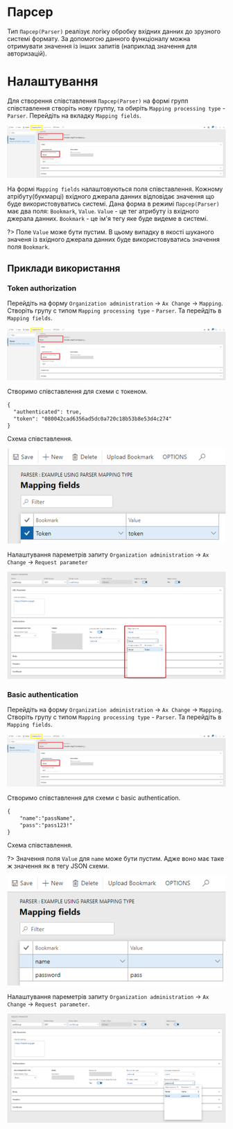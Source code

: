 # Парсер

Тип `Парсер(Parser)` реалізує логіку обробку вхідних данних до зрузного системі формату. За допомогою данного функціоналу можна отримувати значення із інших запитів (наприклад значення для авторизацій).

# Налаштування 

Для створення співставлення `Парсер(Parser)` на формі групп співставлення створіть нову группу, та обиріть `Mapping processing type` - `Parser`.  Перейдіть на вкладку `Mapping fields`. 

![](../_media/mappingSource_parser.png)

На формі `Mapping fields` налаштовуються поля співставлення. Кожному атрібуту(букмарці) вхідного джерала данних відповідає значення що буде використовуватись системі. Дана форма в режимі `Парсер(Parser)` має два поля: `Bookmark`, `Value`. `Value` - це тег атрибуту із вхідного джерала данних.  `Bookmark` - це ім'я тегу яке буде видеме в системі.

?> Поле `Value` може бути пустим. В цьому випадку в якості шуканого значеня із вхідного джерала данних буде використовуватись значення поля `Bookmark`.

## Приклади використання

### Token authorization

Перейдіть на форму `Organization administration` -> `Ax Change` -> `Mapping`. Створіть групу с типом `Mapping processing type` - `Parser`. Та перейдіть в `Mapping fields`.

![](../_media/mappingSource_parser.png)

Створимо співставлення для схеми с токеном.

```text
{
  "authenticated": true,
  "token": "080042cad6356ad5dc0a720c18b53b8e53d4c274"
}
```
Схема співставлення.

![](../_media/mappingField_parser_Token.png)

Налаштування пареметрів запиту `Organization administration` -> `Ax Change` -> `Request parameter`

![](../_media/mappingField_parser_Token_Parameters.png)

### Basic authentication 

Перейдіть на форму `Organization administration` -> `Ax Change` -> `Mapping`. Створіть групу с типом `Mapping processing type` - `Parser`. Та перейдіть в `Mapping fields`.

![](../_media/mappingSource_parser.png)

Створимо співставлення для схеми с basic authentication.

```text
{
	"name":"passName",
	"pass":"pass123!"
}
```
Схема співставлення.

?> Значення поля `Value` для `name` може бути пустим. Адже воно має таке ж значення як в тегу JSON схеми.

![](../_media/mappingField_parser_Basic.png)

Налаштування пареметрів запиту `Organization administration` -> `Ax Change` -> `Request parameter`.

![](../_media/mappingField_parser_Basic_Parameters.png)
